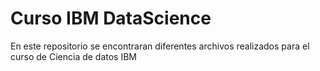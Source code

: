 # Curso IBM DataScience

En este repositorio se encontraran diferentes archivos realizados para el curso de Ciencia de datos IBM
